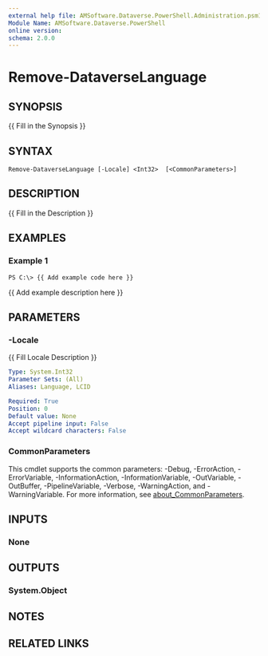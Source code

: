 ```yaml
---
external help file: AMSoftware.Dataverse.PowerShell.Administration.psm1-help.xml
Module Name: AMSoftware.Dataverse.PowerShell
online version:
schema: 2.0.0
---
```


# Remove-DataverseLanguage

## SYNOPSIS
{{ Fill in the Synopsis }}

## SYNTAX

```
Remove-DataverseLanguage [-Locale] <Int32>  [<CommonParameters>]
```

## DESCRIPTION
{{ Fill in the Description }}

## EXAMPLES

### Example 1
```
PS C:\> {{ Add example code here }}
```

{{ Add example description here }}

## PARAMETERS

### -Locale
{{ Fill Locale Description }}

```yaml
Type: System.Int32
Parameter Sets: (All)
Aliases: Language, LCID

Required: True
Position: 0
Default value: None
Accept pipeline input: False
Accept wildcard characters: False
```

### CommonParameters
This cmdlet supports the common parameters: -Debug, -ErrorAction, -ErrorVariable, -InformationAction, -InformationVariable, -OutVariable, -OutBuffer, -PipelineVariable, -Verbose, -WarningAction, and -WarningVariable. For more information, see [about_CommonParameters](http://go.microsoft.com/fwlink/?LinkID=113216).

## INPUTS

### None
## OUTPUTS

### System.Object
## NOTES

## RELATED LINKS

